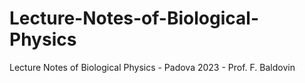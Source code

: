 # Lecture-Notes-of-Biological-Physics
 Lecture Notes of Biological Physics - Padova 2023 - Prof. F. Baldovin
